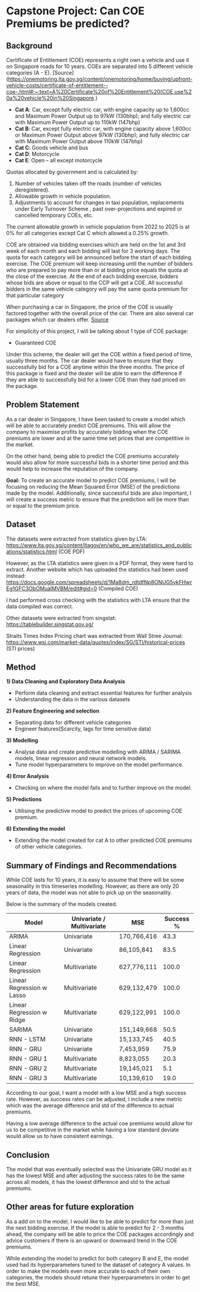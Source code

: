 # Capstone Project: Can COE Premiums be predicted?

## Background  

Certificate of Entitlement (COE) represents a right own a vehicle and use it on Singapore roads for 10 years. COEs are separated into 5 different vehicle categories (A - E). [Source](https://onemotoring.lta.gov.sg/content/onemotoring/home/buying/upfront-vehicle-costs/certificate-of-entitlement--coe-.html#:~:text=A%20Certificate%20of%20Entitlement%20(COE,use%20a%20vehicle%20in%20Singapore.)

- **Cat A**: Car, except fully electric car, with engine capacity up to 1,600cc and Maximum Power Output up to 97kW (130bhp); and fully electric car with Maximum Power Output up to 110kW (147bhp)
- **Cat B**: Car, except fully electric car, with engine capacity above 1,600cc or Maximum Power Output above 97kW (130bhp); and fully electric car with Maximum Power Output above 110kW (147bhp)
- **Cat C**: Goods vehicle and bus
- **Cat D**: Motorcycle
- **Cat E**: Open – all except motorcycle


Quotas allocated by government and is calculated by:
1) Number of vehicles taken off the roads (number of vehicles deregistered).  
2) Allowable growth in vehicle population.  
3) Adjustments to account for changes in taxi population, replacements under Early Turnover Scheme , past over-projections and expired or cancelled temporary COEs, etc.

The current allowable growth in vehicle population from 2022 to 2025 is at 0% for all categories except Cat C which allowed a 0.25% growth.

COE are obtained via bidding exercises which are held on the 1st and 3rd week of each month and each bidding will last for 3 working days. The quota for each category will be announced before the start of each bidding exercise. The COE premium will keep increasing until the number of bidders who are prepared to pay more than or at bidding price equals the quota at the close of the exercise. At the end of each bidding exercise, bidders whose bids are above or equal to the CCP will get a COE. All successful bidders in the same vehicle category will pay the same quota premium for that particular category

When purchasing a car in Singapore, the price of the COE is usually factored together with the overall price of the car. There are also several car packages which car dealers offer. [Source](https://www.sgcarmart.com/news/writeup.php?AID=5)  

For simplicity of this project, I will be talking about 1 type of COE package: 
- Guaranteed COE

Under this scheme, the dealer will get the COE within a fixed period of time, usually three months. The car dealer would have to ensure that they successfully bid for a COE anytime within the three months. The price of this package is fixed and the dealer will be able to earn the difference if they are able to successfully bid for a lower COE than they had priced on the package.


## Problem Statement

As a car dealer in Singapore, I have been tasked to create a model which will be able to accurately predict COE premiums. This will allow the company to maximise profits by accurately bidding when the COE premiums are lower and at the same time set prices that are competitive in the market.

On the other hand, being able to predict the COE premiums accurately would also allow for more successful bids in a shorter time period and this would help to increase the reputation of the company.

**Goal:** To create an accurate model to predict COE premiums, I will be focusing on reducing the Mean Squared Error (MSE) of the predictions made by the model. Additionally, since successful bids are also important, I will create a success metric to ensure that the prediction will be more than or equal to the premium price.

## Dataset

The datasets were extracted from statistics given by LTA:  
https://www.lta.gov.sg/content/ltagov/en/who_we_are/statistics_and_publications/statistics.html (COE PDF)

However, as the LTA statistics were given in a PDF format, they were hard to extract. Another website which has uploaded the statistics had been used instead:  
https://docs.google.com/spreadsheets/d/1Ma8dm_rdtdfNp8ONUG5ykFHwrEg1GFC3ObOMualMVBM/edit#gid=0 (Compiled COE)

I had performed cross checking with the statistics with LTA ensure that the data compiled was correct.

Other datasets were extracted from singstat:  
https://tablebuilder.singstat.gov.sg/

Straits Times Index Pricing chart was extracted from Wall Stree Journal:  
https://www.wsj.com/market-data/quotes/index/SG/STI/historical-prices (STI prices)


## Method 

**1) Data Cleaning and Exploratory Data Analysis**  
- Perform data cleaning and extract essential features for further analysis
- Understanding the data in the various datasets

**2) Feature Engineering and selection**
- Separating data for different vehicle categories
- Engineer features(Scarcity, lags for time sensitive data)

**3) Modelling**
- Analyse data and create predictive modelling with ARIMA / SARIMA models, linear regression and neural network models.
- Tune model hyperparameters to improve on the model performance.

**4) Error Analysis**
- Checking on where the model fails and to further improve on the model.

**5) Predictions**
- Utilising the predictive model to predict the prices of upcoming COE premium.

**6) Extending the model**
- Extending the model created for cat A to other predicted COE premiums of other vehicle categories.

## Summary of Findings and Recommendations

While COE lasts for 10 years, it is easy to assume that there will be some seasonality in this timeseries modelling. However, as there are only 20 years of data, the model was not able to pick up on the seasonality.

Below is the summary of the models created.

|**Model**|**Univariate / Multivariate**|**MSE**|**Success %**|
|---|---|---|---|
|ARIMA|Univariate|170,766,416|43.3|
|Linear Regression|Univariate| 86,105,841|83.5|
|Linear Regression|Multivariate|627,776,111|100.0|
|Linear Regression w Lasso|Multivariate|629,132,479|100.0|
|Linear Regression w Ridge|Multivariate|629,122,991|100.0|
|SARIMA| Univariate|151,149,668|50.5|
|RNN - LSTM|Univariate|15,133,745|40.5|
|RNN - GRU|Univariate|7,453,959|75.9|
|RNN - GRU 1|Multivariate|8,823,055|20.3|
|RNN - GRU 2|Multivariate|19,145,021|5.1|
|RNN - GRU 3|Multivariate|10,139,610|19.0|

According to our goal, I want a model with a low MSE and a high success rate. However, as success rates can be adjusted, I include a new metric which was the average difference and std of the difference to actual premiums. 

Having a low average difference to the actual coe premiums would allow for us to be competitive in the market while having a low standard deviate would allow us to have consistent earnings.

## Conclusion

The model that was eventually selected was the Univariate GRU model as it has the lowest MSE and after adjusting the success rates to be the same across all models, it  has the lowest difference and std to the actual premiums.

## Other areas for future exploration

As a add on to the model, I would like to be able to predict for more than just the next bidding exercise. If the model is able to predict for 2 - 3 months ahead, the company will be able to price the COE packages accordingly and advice customers if there is an upward or downward trend in the COE premiums.

While extending the model to predict for both category B and E, the model used had its hyperparameters tuned to the dataset of category A values. In order to make the models even more accurate to each of their own categories, the models should retune their hyperparameters in order to get the best MSE.
